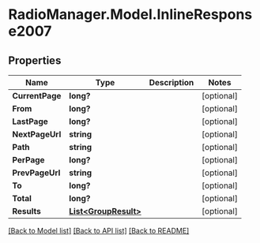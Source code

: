 # RadioManager.Model.InlineResponse2007
## Properties

Name | Type | Description | Notes
------------ | ------------- | ------------- | -------------
**CurrentPage** | **long?** |  | [optional] 
**From** | **long?** |  | [optional] 
**LastPage** | **long?** |  | [optional] 
**NextPageUrl** | **string** |  | [optional] 
**Path** | **string** |  | [optional] 
**PerPage** | **long?** |  | [optional] 
**PrevPageUrl** | **string** |  | [optional] 
**To** | **long?** |  | [optional] 
**Total** | **long?** |  | [optional] 
**Results** | [**List&lt;GroupResult&gt;**](GroupResult.md) |  | [optional] 

[[Back to Model list]](../README.md#documentation-for-models) [[Back to API list]](../README.md#documentation-for-api-endpoints) [[Back to README]](../README.md)

